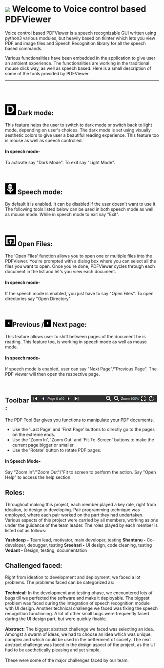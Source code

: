
<br /><br />
# ![](icons/pdf.png) Welcome to Voice control based PDFViewer

Voice control based PDFViewer is a speech recognizable GUI written using python3 various modules, but heavily based on tkinter which lets you view PDF and image files and Speech Recognition library for all the speech based commands.

Various functionalities have been embedded in the application to give user an ambient experience. The functionalities are working in the traditional mouse click way, as well as speech based. Here is a small description of some of the tools provided by PDFViewer.

------

<br />
<br />

## ![](readme_icons/darkmode.png) Dark mode:

This feature helps the user to switch to dark mode or switch back to light mode, depending on user's choices. The dark mode is set using visually aesthetic colors to give user a beautiful reading experience. This feature too is mouse as well as speech controlled.

#### In speech mode-
To activate say "Dark Mode". To exit say "Light Mode".

<br />

## ![](readme_icons/voice.png) Speech mode:

By default it is enabled. It can be disabled if the user doesn't want to use it.
The following tools listed below can be used in both speech mode as well as mouse mode.
While in speech mode to exit say "Exit".

<br />

## ![](readme_icons/open_file.png) Open Files:

The 'Open Files' function allows you to open one or multiple files into the PDFViewer.
You're prompted with a dialog box where you can select all the files you want to open. Once you're done, PDFViewer cycles through each document in the list and let's you view each document.

#### In speech mode-
If the speech mode is enabled, you just have to say "Open Files". 
To open directories say "Open Directory"

<br />

## ![](readme_icons/prev.png)Previous /![](readme_icons/next.png) Next page:

This feature allows user to shift between pages of the document he is reading. This feature too, is working in speech mode as well as mouse mode.

#### In speech mode-
If speech mode is enabled, user can say "Next Page"/"Previous Page". The PDF viewer will then open the respective page.

<br />

## Toolbar ![](icons/toolbar.png):

The PDF Tool Bar gives you functions to manipulate your PDF documents.
- Use the 'Last Page' and 'First Page' buttons to directly go to the pages on the extreme ends.
- Use the 'Zoom In', 'Zoom Out' and 'Fit-To-Screen' buttons to make the current page bigger or smaller.
- Use the 'Rotate' button to rotate PDF pages.

#### In Speech Mode-
Say "Zoom In"/"Zoom Out"/"Fit to screen to perform the action.
Say "Open Help" to access the help section.

## Roles:

Throughout making this project, each member played a key role, right from ideation, to design to developing. Pair programming technique was employed, where each pair worked on the part they had undertaken. Various aspects of this project were carried by all members, working as one under the guidance of the team leader. The roles played by each member is listed out as follows:

**Yashdeep -** Team lead, motivator, main developer, testing
**Shantanu -** Co-developer, debugger, testing
**Sreehari -** UI design, code cleaning, testing
**Vedant -** Design, testing, documentation

## Challenged faced:

Right from ideation to development and deployment, we faced a lot problems. The problems faced can be categorized as:<br /><br />
**Technical:** In the development and testing phase, we encountered lots of bugs till we perfected the software and make it deployable. The biggest problem was faced during the integration of speech recognition module with UI design.
Another technical challenge we faced was fixing the speech recognition functioning. A lot of other small bugs were frequently faced during the UI design part, but were quickly fixable.<br /><br />
**Abstract:** The biggest abstract challenge we faced was selecting an idea. Amongst a swarm of ideas, we had to choose an idea which was unique, complex and which could be used in the betterment of society. The next abstract challenge was faced in the design aspect of the project, as the UI had to be asethetically pleasing and yet simple.<br /><br />
These were some of the major challenges faced by our team.
